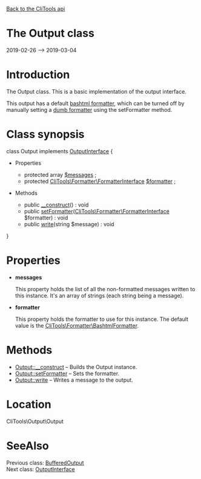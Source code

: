 [Back to the CliTools api](https://github.com/lingtalfi/CliTools/blob/master/doc/api/CliTools.md)



The Output class
================
2019-02-26 --> 2019-03-04






Introduction
============

The Output class.
This is a basic implementation of the output interface.


This output has a default [bashtml formatter](https://github.com/lingtalfi/CliTools/blob/master/doc/api/CliTools/Formatter/BashtmlFormatter.md),
which can be turned off by manually setting a [dumb formatter](https://github.com/lingtalfi/CliTools/blob/master/doc/api/CliTools/Formatter/DumbFormatter.md) using
the setFormatter method.



Class synopsis
==============


class <span class="pl-k">Output</span> implements [OutputInterface](https://github.com/lingtalfi/CliTools/blob/master/doc/api/CliTools/Output/OutputInterface.md) {

- Properties
    - protected array [$messages](#property-messages) ;
    - protected [CliTools\Formatter\FormatterInterface](https://github.com/lingtalfi/CliTools/blob/master/doc/api/CliTools/Formatter/FormatterInterface.md) [$formatter](#property-formatter) ;

- Methods
    - public [__construct](https://github.com/lingtalfi/CliTools/blob/master/doc/api/CliTools/Output/Output/__construct.md)() : void
    - public [setFormatter](https://github.com/lingtalfi/CliTools/blob/master/doc/api/CliTools/Output/Output/setFormatter.md)([CliTools\Formatter\FormatterInterface](https://github.com/lingtalfi/CliTools/blob/master/doc/api/CliTools/Formatter/FormatterInterface.md) $formatter) : void
    - public [write](https://github.com/lingtalfi/CliTools/blob/master/doc/api/CliTools/Output/Output/write.md)(string $message) : void

}




Properties
=============

- <span id="property-messages"><b>messages</b></span>

    This property holds the list of all the non-formatted messages written to this instance.
    It's an array of strings (each string being a message).
    
    

- <span id="property-formatter"><b>formatter</b></span>

    This property holds the formatter to use for this instance.
    The default value is the [CliTools\Formatter\BashtmlFormatter](https://github.com/lingtalfi/CliTools/blob/master/doc/api/CliTools/Formatter/BashtmlFormatter.md).
    
    



Methods
==============

- [Output::__construct](https://github.com/lingtalfi/CliTools/blob/master/doc/api/CliTools/Output/Output/__construct.md) &ndash; Builds the Output instance.
- [Output::setFormatter](https://github.com/lingtalfi/CliTools/blob/master/doc/api/CliTools/Output/Output/setFormatter.md) &ndash; Sets the formatter.
- [Output::write](https://github.com/lingtalfi/CliTools/blob/master/doc/api/CliTools/Output/Output/write.md) &ndash; Writes a message to the output.





Location
=============
CliTools\Output\Output


SeeAlso
==============
Previous class: [BufferedOutput](https://github.com/lingtalfi/CliTools/blob/master/doc/api/CliTools/Output/BufferedOutput.md)<br>Next class: [OutputInterface](https://github.com/lingtalfi/CliTools/blob/master/doc/api/CliTools/Output/OutputInterface.md)<br>
